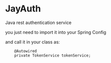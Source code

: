 # JayAuth
Java rest authentication service

you just need to import it into your Spring Config

and call it in your class as:

```
    @Autowired
    private TokenService tokenService;

```